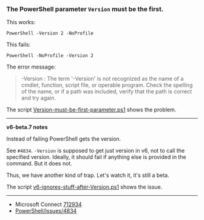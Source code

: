 
### The PowerShell parameter `Version` must be the first.

This works:

    PowerShell -Version 2 -NoProfile

This fails:

    PowerShell -NoProfile -Version 2

The error message:

> -Version : The term '-Version' is not recognized as the name of a cmdlet,
function, script file, or operable program. Check the spelling of the name,
or if a path was included, verify that the path is correct and try again.

The script [Version-must-be-first-parameter.ps1](Version-must-be-first-parameter.ps1) shows the problem.

***
**v6-beta.7 notes**

Instead of failing PowerShell gets the version.

See `#4834`. `-Version` is supposed to get just version in v6, not to call the
specified version. Ideally, it should fail if anything else is provided in the
command. But it does not.

Thus, we have another kind of trap. Let's watch it, it's still a beta.

The script [v6-ignores-stuff-after-Version.ps1](v6-ignores-stuff-after-Version.ps1) shows the issue.

***

- Microsoft Connect [712934](https://connect.microsoft.com/PowerShell/Feedback/Details/712934)
- [PowerShell/issues/4834](https://github.com/PowerShell/PowerShell/issues/4834)

